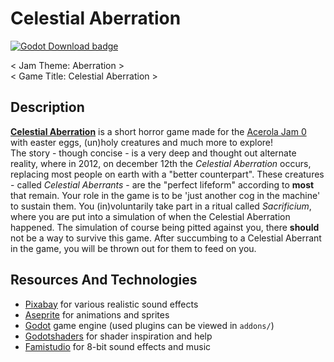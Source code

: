 # Celestial Aberration

<p>
  <a href="https://godotengine.org/download">
	<img alt="Godot Download badge" src="https://img.shields.io/badge/godot-4.2.1-blue">
  </a>
</p>

< Jam Theme: Aberration > \
< Game Title: Celestial Aberration >

## Description

**[Celestial Aberration](https://microwonk.itch.io/acerolajam0)** is a short horror game made for the [Acerola Jam 0](https://itch.io/jam/acerola-jam-0) with easter eggs, (un)holy creatures and much more to explore! \
The story - though concise - is a very deep and thought out alternate reality, where in 2012, on december 12th the _Celestial Aberration_ occurs, replacing most people on earth with a "better counterpart". These creatures - called _Celestial Aberrants_ - are the "perfect lifeform" according to **most** that remain. Your role in the game is to be 'just another cog in the machine' to sustain them. You (in)voluntarily take part in a ritual called _Sacrificium_, where you are put into a simulation of when the Celestial Aberration happened. The simulation of course being pitted against you, there **should** not be a way to survive this game. After succumbing to a Celestial Aberrant in the game, you will be thrown out for them to feed on you.

## Resources And Technologies

- [Pixabay](https://pixabay.com) for various realistic sound effects
- [Aseprite](https://www.aseprite.org/) for animations and sprites
- [Godot](https://godotengine.org/) game engine (used plugins can be viewed in `addons/`)
- [Godotshaders](https://godotshaders.com/) for shader inspiration and help
- [Famistudio](https://famistudio.org/) for 8-bit sound effects and music

